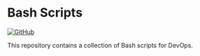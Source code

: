 # Bash Scripts

[![GitHub](https://img.shields.io/github/license/wozorio/bash-scripts)](https://github.com/wozorio/bash-scripts/blob/master/LICENSE)

This repository contains a collection of Bash scripts for DevOps.

